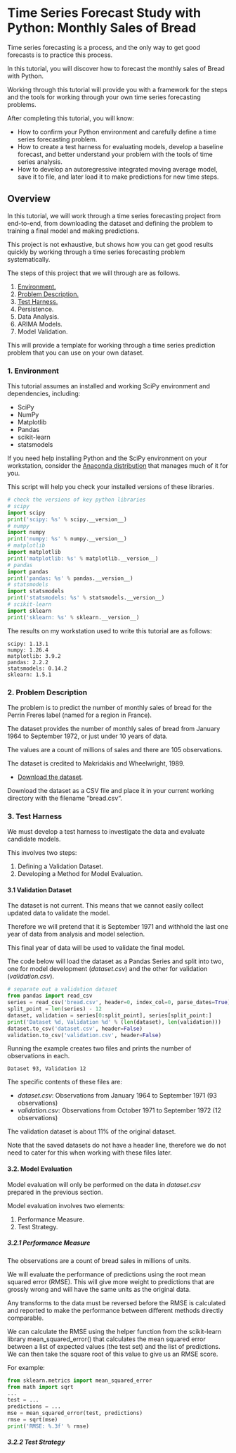 # Time Series Forecast Study with Python: Monthly Sales of Bread

Time series forecasting is a process, and the only way to get good forecasts is to practice this process.

In this tutorial, you will discover how to forecast the monthly sales of Bread with Python.

Working through this tutorial will provide you with a framework for the steps and the tools for working through your own time series forecasting problems.

After completing this tutorial, you will know:

- How to confirm your Python environment and carefully define a time series forecasting problem.
- How to create a test harness for evaluating models, develop a baseline forecast, and better understand your problem with the tools of time series analysis.
- How to develop an autoregressive integrated moving average model, save it to file, and later load it to make predictions for new time steps.

## Overview

In this tutorial, we will work through a time series forecasting project from end-to-end, from downloading the dataset and defining the problem to training a final model and making predictions.

This project is not exhaustive, but shows how you can get good results quickly by working through a time series forecasting problem systematically.

The steps of this project that we will through are as follows.

1. [Environment.](#environnment)
2. [Problem Description.](#problem)
3. [Test Harness.](#test)
4. Persistence.
5. Data Analysis.
6. ARIMA Models.
7. Model Validation.

This will provide a template for working through a time series prediction problem that you can use on your own dataset.

### <a id="environment">1. Environment</a>

This tutorial assumes an installed and working SciPy environment and dependencies, including:

- SciPy
- NumPy
- Matplotlib
- Pandas
- scikit-learn
- statsmodels

If you need help installing Python and the SciPy environment on your workstation, consider the <a href="https://www.continuum.io/downloads">Anaconda distribution</a> that manages much of it for you.

This script will help you check your installed versions of these libraries.

```python
# check the versions of key python libraries
# scipy
import scipy
print('scipy: %s' % scipy.__version__)
# numpy
import numpy
print('numpy: %s' % numpy.__version__)
# matplotlib
import matplotlib
print('matplotlib: %s' % matplotlib.__version__)
# pandas
import pandas
print('pandas: %s' % pandas.__version__)
# statsmodels
import statsmodels
print('statsmodels: %s' % statsmodels.__version__)
# scikit-learn
import sklearn
print('sklearn: %s' % sklearn.__version__)
```

The results on my workstation used to write this tutorial are as follows:

```
scipy: 1.13.1
numpy: 1.26.4
matplotlib: 3.9.2
pandas: 2.2.2
statsmodels: 0.14.2
sklearn: 1.5.1
```

### <a id="problem">2. Problem Description</a>

The problem is to predict the number of monthly sales of bread for the Perrin Freres label (named for a region in France).

The dataset provides the number of monthly sales of bread from January 1964 to September 1972, or just under 10 years of data.

The values are a count of millions of sales and there are 105 observations.

The dataset is credited to Makridakis and Wheelwright, 1989.

- <a href="https://raw.githubusercontent.com/jbrownlee/Datasets/master/monthly_champagne_sales.csv">Download the dataset</a>.

Download the dataset as a CSV file and place it in your current working directory with the filename “bread.csv“.

### <a id="test">3. Test Harness</a>

We must develop a test harness to investigate the data and evaluate candidate models.

This involves two steps:

1. Defining a Validation Dataset.
2. Developing a Method for Model Evaluation.

#### 3.1 Validation Dataset

The dataset is not current. This means that we cannot easily collect updated data to validate the model.

Therefore we will pretend that it is September 1971 and withhold the last one year of data from analysis and model selection.

This final year of data will be used to validate the final model.

The code below will load the dataset as a Pandas Series and split into two, one for model development (*dataset.csv*) and the other for validation (*validation.csv*).

```python
# separate out a validation dataset
from pandas import read_csv
series = read_csv('bread.csv', header=0, index_col=0, parse_dates=True)
split_point = len(series) - 12
dataset, validation = series[0:split_point], series[split_point:]
print('Dataset %d, Validation %d' % (len(dataset), len(validation)))
dataset.to_csv('dataset.csv', header=False)
validation.to_csv('validation.csv', header=False)
```

Running the example creates two files and prints the number of observations in each.

```
Dataset 93, Validation 12
```

The specific contents of these files are:

- *dataset.csv*: Observations from January 1964 to September 1971 (93 observations)
- *validation.csv*: Observations from October 1971 to September 1972 (12 observations)

The validation dataset is about 11% of the original dataset.

Note that the saved datasets do not have a header line, therefore we do not need to cater for this when working with these files later.

#### 3.2. Model Evaluation

Model evaluation will only be performed on the data in *dataset.csv* prepared in the previous section.

Model evaluation involves two elements:

1. Performance Measure.
2. Test Strategy.

##### 3.2.1 Performance Measure

The observations are a count of bread sales in millions of units.

We will evaluate the performance of predictions using the root mean squared error (RMSE). This will give more weight to predictions that are grossly wrong and will have the same units as the original data.

Any transforms to the data must be reversed before the RMSE is calculated and reported to make the performance between different methods directly comparable.

We can calculate the RMSE using the helper function from the scikit-learn library mean_squared_error() that calculates the mean squared error between a list of expected values (the test set) and the list of predictions. We can then take the square root of this value to give us an RMSE score.

For example:

```python
from sklearn.metrics import mean_squared_error
from math import sqrt
...
test = ...
predictions = ...
mse = mean_squared_error(test, predictions)
rmse = sqrt(mse)
print('RMSE: %.3f' % rmse)
```

##### 3.2.2 Test Strategy
